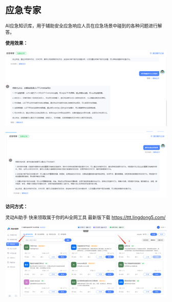 # 应急专家
AI应急知识库，用于辅助安全应急响应人员在应急场景中碰到的各种问题进行解答。

**使用效果：**

![image](./pic/image-20231007164900214.png)

![image](./pic/image-20231007164929515.png)


**访问方式：**

灵动Ai助手 快来领取属于你的Ai全网工具 最新版下载 https://ttt.lingdong5.com/

![image](./pic/image-20231007165143822.png)

